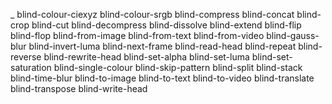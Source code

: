 _
blind-colour-ciexyz 
blind-colour-srgb 
blind-compress 
blind-concat 
blind-crop 
blind-cut 
blind-decompress 
blind-dissolve 
blind-extend 
blind-flip 
blind-flop 
blind-from-image 
blind-from-text 
blind-from-video 
blind-gauss-blur 
blind-invert-luma 
blind-next-frame 
blind-read-head 
blind-repeat 
blind-reverse 
blind-rewrite-head 
blind-set-alpha 
blind-set-luma 
blind-set-saturation 
blind-single-colour 
blind-skip-pattern 
blind-split 
blind-stack 
blind-time-blur 
blind-to-image 
blind-to-text 
blind-to-video 
blind-translate 
blind-transpose 
blind-write-head
